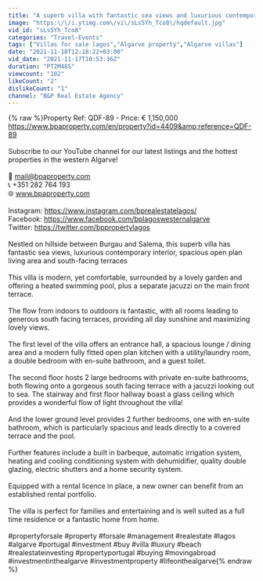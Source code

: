 ```yaml
---
title: "A superb villa with fantastic sea views and luxurious contemporary interior near Burgau, Portugal."
image: "https:\/\/i.ytimg.com\/vi\/sLs5Yh_Tco8\/hqdefault.jpg"
vid_id: "sLs5Yh_Tco8"
categories: "Travel-Events"
tags: ["Villas for sale lagos","Algarve property","Algarve villas"]
date: "2021-11-18T12:18:22+03:00"
vid_date: "2021-11-17T10:53:36Z"
duration: "PT2M48S"
viewcount: "102"
likeCount: "2"
dislikeCount: "1"
channel: "B&P Real Estate Agency"
---
```

{% raw %}Property Ref: QDF-89 - Price: € 1,150,000<br /><a rel="nofollow" target="blank" href="https://www.bpaproperty.com/en/property?id=4409&amp;reference=QDF-89">https://www.bpaproperty.com/en/property?id=4409&amp;reference=QDF-89</a><br /><br />Subscribe to our YouTube channel for our latest listings and the hottest properties in the western Algarve!<br /><br />📩 mail@bpaproperty.com<br />📞 +351 282 764 193<br />🌐 www.bpaproperty.com<br /><br />Instagram: <a rel="nofollow" target="blank" href="https://www.instagram.com/bprealestatelagos/">https://www.instagram.com/bprealestatelagos/</a><br />Facebook: <a rel="nofollow" target="blank" href="https://www.facebook.com/bplagoswesternalgarve">https://www.facebook.com/bplagoswesternalgarve</a><br />Twitter: <a rel="nofollow" target="blank" href="https://twitter.com/bppropertylagos">https://twitter.com/bppropertylagos</a><br /><br />Nestled on hillside between Burgau and Salema, this superb villa has fantastic sea views, luxurious contemporary interior, spacious open plan living area and south-facing terraces<br /><br />This villa is modern, yet comfortable, surrounded by a lovely garden and offering a heated swimming pool, plus a separate jacuzzi on the main front terrace.<br /><br />The flow from indoors to outdoors is fantastic, with all rooms leading to generous south facing terraces, providing all day sunshine and maximizing lovely views.<br /><br />The first level of the villa offers an entrance hall, a spacious lounge / dining area and a modern fully fitted open plan kitchen with a utility/laundry room, a double bedroom with en-suite bathroom, and a guest toilet.<br /><br />The second floor hosts 2 large bedrooms with private en-suite bathrooms, both flowing onto a gorgeous south facing terrace with a jacuzzi looking out to sea. The stairway and first floor hallway boast a glass ceiling which provides a wonderful flow of light throughout the villa!<br /><br />And the lower ground level provides 2 further bedrooms, one with en-suite bathroom, which is particularly spacious and leads directly to a covered terrace and the pool.<br /><br />Further features include a built in barbeque, automatic irrigation system, heating and cooling conditioning system with dehumidifier, quality double glazing, electric shutters and a home security system.<br /><br />Equipped with a rental licence in place, a new owner can benefit from an established rental portfolio.<br /><br />The villa is perfect for families and entertaining and is well suited as a full time residence or a fantastic home from home.<br /><br />#propertyforsale #property #forsale #management #realestate #lagos #algarve #portugal #investment #buy #villa #luxury #beach #realestateinvesting #propertyportugal #buying #movingabroad #investmentinthealgarve #investmentproperty #lifeonthealgarve{% endraw %}
